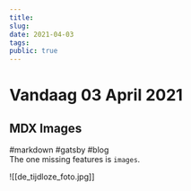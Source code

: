 ```yaml
---
title:
slug: 
date: 2021-04-03
tags: 
public: true
---
```


# Vandaag 03 April 2021
## MDX Images
#markdown #gatsby #blog    
The one missing features is `images`. 

![[de_tijdloze_foto.jpg]]
